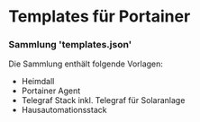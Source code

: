 # Templates für Portainer

### Sammlung 'templates.json'
Die Sammlung enthält folgende Vorlagen:
* Heimdall
* Portainer Agent
* Telegraf Stack inkl. Telegraf für Solaranlage
* Hausautomationsstack



